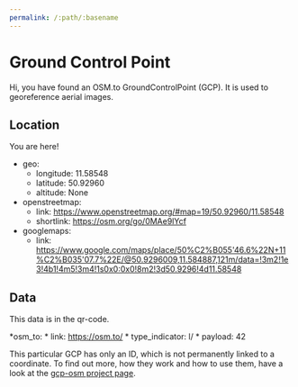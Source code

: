 ```yaml
---
permalink: /:path/:basename
---
```


# Ground Control Point

Hi, you have found an OSM.to GroundControlPoint (GCP). It is used to georeference aerial images.

## Location

You are here!

  * geo:
    * longitude: 11.58548
    * latitude: 50.92960
    * altitude: None
  * openstreetmap:
    * link: https://www.openstreetmap.org/#map=19/50.92960/11.58548
    * shortlink: https://osm.org/go/0MAe9lYcf
  * googlemaps:
    * link: https://www.google.com/maps/place/50%C2%B055'46.6%22N+11%C2%B035'07.7%22E/@50.9296009,11.584887,121m/data=!3m2!1e3!4b1!4m5!3m4!1s0x0:0x0!8m2!3d50.9296!4d11.58548

## Data

This data is in the qr-code.

  *osm_to:
    * link: https://osm.to/
	* type_indicator: l/
	* payload: 42
	

This particular GCP has only an ID, which is not permanently linked to a coordinate. To find out more, how they work and how to use them, have a look at the [gcp-osm project page](https://github.com/aerospaceresearch/gcp-osm).